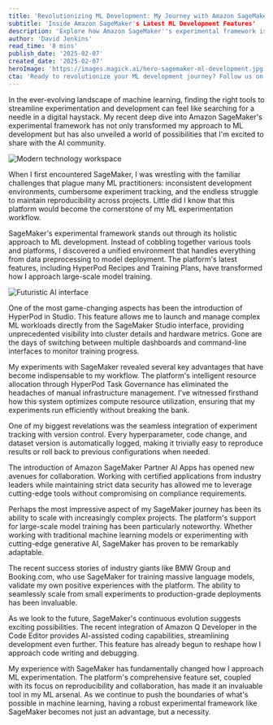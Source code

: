 ```yaml
---
title: 'Revolutionizing ML Development: My Journey with Amazon SageMaker''s Experimental Framework'
subtitle: 'Inside Amazon SageMaker's Latest ML Development Features'
description: 'Explore how Amazon SageMaker''s experimental framework is revolutionizing ML development through features like HyperPod Recipes, Training Plans, and automated resource management. Learn how this unified platform is transforming the landscape of machine learning experimentation and deployment.'
author: 'David Jenkins'
read_time: '8 mins'
publish_date: '2025-02-07'
created_date: '2025-02-07'
heroImage: 'https://images.magick.ai/hero-sagemaker-ml-development.jpg'
cta: 'Ready to revolutionize your ML development journey? Follow us on LinkedIn for more insights on cutting-edge tools and technologies shaping the future of AI development.'
---
```


In the ever-evolving landscape of machine learning, finding the right tools to streamline experimentation and development can feel like searching for a needle in a digital haystack. My recent deep dive into Amazon SageMaker's experimental framework has not only transformed my approach to ML development but has also unveiled a world of possibilities that I'm excited to share with the AI community.

![Modern technology workspace](https://i.magick.ai/PIXE/1738948759892_magick_img.webp)

When I first encountered SageMaker, I was wrestling with the familiar challenges that plague many ML practitioners: inconsistent development environments, cumbersome experiment tracking, and the endless struggle to maintain reproducibility across projects. Little did I know that this platform would become the cornerstone of my ML experimentation workflow.

SageMaker's experimental framework stands out through its holistic approach to ML development. Instead of cobbling together various tools and platforms, I discovered a unified environment that handles everything from data preprocessing to model deployment. The platform's latest features, including HyperPod Recipes and Training Plans, have transformed how I approach large-scale model training.

![Futuristic AI interface](https://i.magick.ai/PIXE/1738948759895_magick_img.webp)

One of the most game-changing aspects has been the introduction of HyperPod in Studio. This feature allows me to launch and manage complex ML workloads directly from the SageMaker Studio interface, providing unprecedented visibility into cluster details and hardware metrics. Gone are the days of switching between multiple dashboards and command-line interfaces to monitor training progress.

My experiments with SageMaker revealed several key advantages that have become indispensable to my workflow. The platform's intelligent resource allocation through HyperPod Task Governance has eliminated the headaches of manual infrastructure management. I've witnessed firsthand how this system optimizes compute resource utilization, ensuring that my experiments run efficiently without breaking the bank.

One of my biggest revelations was the seamless integration of experiment tracking with version control. Every hyperparameter, code change, and dataset version is automatically logged, making it trivially easy to reproduce results or roll back to previous configurations when needed.

The introduction of Amazon SageMaker Partner AI Apps has opened new avenues for collaboration. Working with certified applications from industry leaders while maintaining strict data security has allowed me to leverage cutting-edge tools without compromising on compliance requirements.

Perhaps the most impressive aspect of my SageMaker journey has been its ability to scale with increasingly complex projects. The platform's support for large-scale model training has been particularly noteworthy. Whether working with traditional machine learning models or experimenting with cutting-edge generative AI, SageMaker has proven to be remarkably adaptable.

The recent success stories of industry giants like BMW Group and Booking.com, who use SageMaker for training massive language models, validate my own positive experiences with the platform. The ability to seamlessly scale from small experiments to production-grade deployments has been invaluable.

As we look to the future, SageMaker's continuous evolution suggests exciting possibilities. The recent integration of Amazon Q Developer in the Code Editor provides AI-assisted coding capabilities, streamlining development even further. This feature has already begun to reshape how I approach code writing and debugging.

My experience with SageMaker has fundamentally changed how I approach ML experimentation. The platform's comprehensive feature set, coupled with its focus on reproducibility and collaboration, has made it an invaluable tool in my ML arsenal. As we continue to push the boundaries of what's possible in machine learning, having a robust experimental framework like SageMaker becomes not just an advantage, but a necessity.